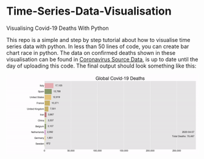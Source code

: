 # Time-Series-Data-Visualisation
Visualising Covid-19 Deaths With Python

This repo is a simple and step by step tutorial about how to visualise time series data with python. In less than 50 lines of code, you can create bar chart race in python. The data on confirmed deaths shown in these visualisation can be found in [Coronavirus Source Data](https://ourworldindata.org/coronavirus-source-data), is up to date until the day of uploading this code. The final output should look something like this:

![Alt Text](https://github.com/just4data/Time-Series-Data-Visualisation/blob/main/global_covid19_deaths.gif)



